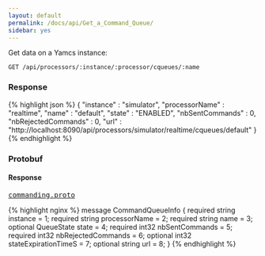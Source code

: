 ```yaml
---
layout: default
permalink: /docs/api/Get_a_Command_Queue/
sidebar: yes
---
```


Get data on a Yamcs instance:

    GET /api/processors/:instance/:processor/cqueues/:name


### Response

{% highlight json %}
{
  "instance" : "simulator",
  "processorName" : "realtime",
  "name" : "default",
  "state" : "ENABLED",
  "nbSentCommands" : 0,
  "nbRejectedCommands" : 0,
  "url" : "http://localhost:8090/api/processors/simulator/realtime/cqueues/default"
}
{% endhighlight %}

### Protobuf

#### Response

<pre class="r header"><a href="/docs/api/commanding.proto/">commanding.proto</a></pre>
{% highlight nginx %}
message CommandQueueInfo {
  required string instance = 1;
  required string processorName = 2;
  required string name = 3;
  optional QueueState state = 4;
  required int32 nbSentCommands = 5;
  required int32 nbRejectedCommands = 6;
  optional int32 stateExpirationTimeS = 7;
  optional string url = 8;
}
{% endhighlight %}
